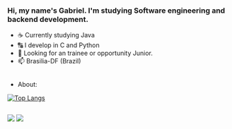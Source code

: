 ### Hi, my name's Gabriel. I'm studying Software engineering and backend development.
- ☕ Currently studying Java
- 🔠 I develop in C and Python
- 🤔 Looking for an trainee or opportunity Junior.
- 📫 Brasilia-DF (Brazil)
##
- About:
  <div>
  <a href= "https://github.com/Gabrielsoac">
[![Top Langs](https://github-readme-stats.vercel.app/api/top-langs/?username=Gabrielsoac&hide=javascript,html)](https://github.com/anuraghazra/github-readme-stats)


##
</div>
  <a href="gabrielsoacc@gmail.com"><img src="https://img.shields.io/badge/Gmail-D14836?style=for-the-badge&logo=gmail&logoColor=white" target="_blank"></a>
  <a href="https://www.linkedin.com/in/gabrielsoacc/"><img src="https://img.shields.io/badge/LinkedIn-0077B5?style=for-the-badge&logo=linkedin&logoColor=white" target="_blank"></>
